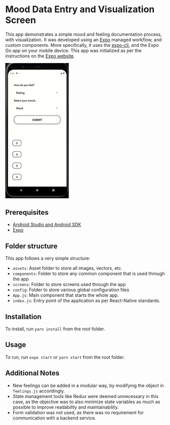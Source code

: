 # Mood Data Entry and Visualization Screen

This app demonstrates a simple mood and feeling documentation process, with visualization. It was developed using an [Expo](https://docs.expo.dev/) managed workflow, and custom components. More specifically, it uses the [expo-cli](https://docs.expo.dev/workflow/expo-cli/), and the Expo Go app on your mobile device. This app was initialized as per the instructions on the [Expo website](https://docs.expo.dev/get-started/create-a-new-app/).

<!-- ![Alt Text](https://github.com/orphefs/mood-recording-app/blob/main/assets/app_workflow.gif) -->
<img src="https://github.com/orphefs/mood-recording-app/blob/main/assets/app_workflow.gif" width="200" />

## Prerequisites

- [Android Studio and Android SDK](https://developer.android.com/studio)
- [Expo](https://expo.dev/)

## Folder structure

This app follows a very simple structure:

- `assets`: Asset folder to store all images, vectors, etc.
- `components`: Folder to store any common component that is used through the app
- `screens`: Folder to store screens used through the app
- `config`: Folder to store various global configuration files
- `App.js`: Main component that starts the whole app.
- `index.js`: Entry point of the application as per React-Native standards.

## Installation

To install, run `yarn install` from the root folder.

## Usage

To run, run `expo start` or `yarn start` from the root folder.

## Additional Notes

- New feelings can be added in a modular way, by modifying the object in `feelings.js` accordingly.
- State management tools like Redux were deemed unnecessary in this case, as the objective was to also minimize state variables as much as possible to improve readability and maintainability.
- Form validation was not used, as there was no requirement for communication with a backend service.
